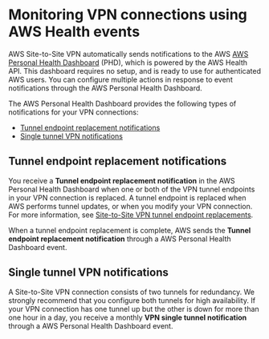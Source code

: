 # Monitoring VPN connections using AWS Health events<a name="monitoring-vpn-health-events"></a>

AWS Site\-to\-Site VPN automatically sends notifications to the AWS [AWS Personal Health Dashboard](https://phd.aws.amazon.com/phd/home#/) \(PHD\), which is powered by the AWS Health API\. This dashboard requires no setup, and is ready to use for authenticated AWS users\. You can configure multiple actions in response to event notifications through the AWS Personal Health Dashboard\. 

The AWS Personal Health Dashboard provides the following types of notifications for your VPN connections:
+ [Tunnel endpoint replacement notifications](#tunnel-replacement-notifications)
+ [Single tunnel VPN notifications](#single-tunnel-notifications)

## Tunnel endpoint replacement notifications<a name="tunnel-replacement-notifications"></a>

You receive a **Tunnel endpoint replacement notification** in the AWS Personal Health Dashboard when one or both of the VPN tunnel endpoints in your VPN connection is replaced\. A tunnel endpoint is replaced when AWS performs tunnel updates, or when you modify your VPN connection\. For more information, see [Site\-to\-Site VPN tunnel endpoint replacements](endpoint-replacements.md)\.

When a tunnel endpoint replacement is complete, AWS sends the **Tunnel endpoint replacement notification** through a AWS Personal Health Dashboard event\.

## Single tunnel VPN notifications<a name="single-tunnel-notifications"></a>

A Site\-to\-Site VPN connection consists of two tunnels for redundancy\. We strongly recommend that you configure both tunnels for high availability\. If your VPN connection has one tunnel up but the other is down for more than one hour in a day, you receive a monthly **VPN single tunnel notification** through a AWS Personal Health Dashboard event\.
